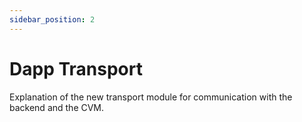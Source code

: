 ```yaml
---
sidebar_position: 2
---
```


# Dapp Transport

Explanation of the new transport module for communication with the backend and the CVM.
